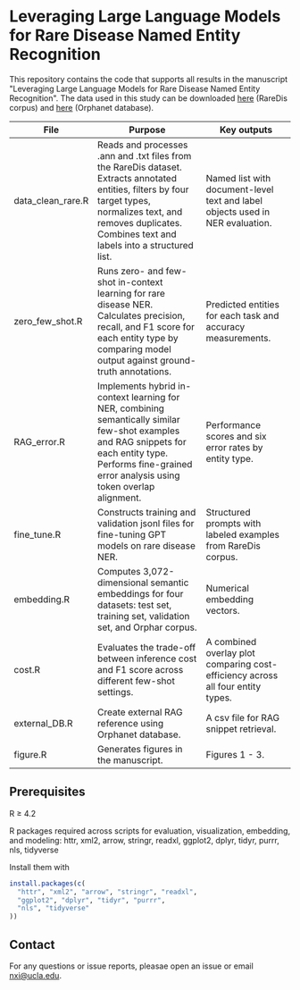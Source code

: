 # Leveraging Large Language Models for Rare Disease Named Entity Recognition

This repository contains the code that supports all results in the manuscript "Leveraging Large Language Models for Rare Disease Named Entity Recognition". The data used in this study can be downloaded [here](https://github.com/isegura/NLP4RARE-CM-UC3M) (RareDis corpus) and [here](https://www.orphadata.com/data/xml/en_product1.xml) (Orphanet database).

File | Purpose | Key outputs
-----|-----|-----|
data_clean_rare.R | Reads and processes .ann and .txt files from the RareDis dataset. Extracts annotated entities, filters by four target types, normalizes text, and removes duplicates. Combines text and labels into a structured list. | Named list with document-level text and label objects used in NER evaluation. ​
zero_few_shot.R | Runs zero- and few-shot in-context learning for rare disease NER. Calculates precision, recall, and F1 score for each entity type by comparing model output against ground-truth annotations. | Predicted entities for each task and accuracy measurements. ​
RAG_error.R | Implements hybrid in-context learning for NER, combining semantically similar few-shot examples and RAG snippets for each entity type. Performs fine-grained error analysis using token overlap alignment. | Performance scores and six error rates by entity type. ​
fine_tune.R | Constructs training and validation jsonl files for fine-tuning GPT models on rare disease NER. | Structured prompts with labeled examples from RareDis corpus. ​
embedding.R | Computes 3,072-dimensional semantic embeddings for four datasets: test set, training set, validation set, and Orphar corpus. | Numerical embedding vectors. 
cost.R | Evaluates the trade-off between inference cost and F1 score across different few-shot settings. | A combined overlay plot comparing cost-efficiency across all four entity types. ​
external_DB.R | Create external RAG reference using Orphanet database. | A csv file for RAG snippet retrieval. ​
figure.R | Generates figures in the manuscript. | Figures 1 - 3. ​​

## Prerequisites
R ≥ 4.2

R packages required across scripts for evaluation, visualization, embedding, and modeling: httr, xml2, arrow, stringr, readxl, ggplot2, dplyr, tidyr, purrr, nls, tidyverse

Install them with
```r
install.packages(c(
  "httr", "xml2", "arrow", "stringr", "readxl",
  "ggplot2", "dplyr", "tidyr", "purrr",
  "nls", "tidyverse"
))
```

## Contact
For any questions or issue reports, pleasae open an issue or email nxi@ucla.edu.
